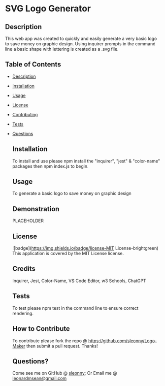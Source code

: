 # SVG Logo Generator

## Description

This web app was created to quickly and easily generate a very basic logo to save money on graphic design. Using inquirer prompts in the command line a basic shape with lettering is created as a .svg file.

## Table of Contents

- [Description](#description)
- [Installation](#installation)
- [Usage](#usage)
- [License](#license)
- [Contributing](#contributing)
- [Tests](#tests)
- [Questions](#questions)

  ## Installation

  To install and use please npm install the "inquirer", "jest" & "color-name" packages then npm index.js to begin.

  ## Usage

  To generate a basic logo to save money on graphic design

  ## Demonstration

  PLACEHOLDER

  ## License

  ![badge](https://img.shields.io/badge/license-MIT License-brightgreen)
  This application is covered by the MIT License license.

  ## Credits

  Inquirer, Jest, Color-Name, VS Code Editor, w3 Schools, ChatGPT

  ## Tests

  To test please npm test in the command line to ensure correct rendering.

  ## How to Contribute

  To contribute please fork the repo @ https://github.com/sleonny/Logo-Maker then submit a pull request. Thanks!

  ## Questions?

  Come see me on GitHub @ [sleonny](https://github.com/sleonny);
  Or
  Email me @ leonardmsean@gmail.com
